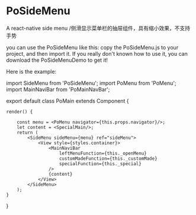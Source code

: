 # PoSideMenu
A react-native side menu /侧滑显示菜单栏的抽屉组件，具有缩小效果，不支持手势

you can use the PoSideMenu like this: copy the PoSideMenu.js to your project, and then import it. If you really don't known how to use it, you can download the PoSideMenuDemo to get it!

Here is the example:

import SideMenu from 'PoSideMenu';
import PoMenu from 'PoMenu';
import MainNaviBar from 'PoMainNavBar';


export default class PoMain extends Component {

    render() {

        const menu = <PoMenu navigator={this.props.navigator}/>;
        let content = <SpecialMain/>;
        return (
            <SideMenu sideMenu={menu} ref="sideMenu">
                <View style={styles.container}>
                    <MainNaviBar
                        leftMenuFunction={this._openMenu}
                        customMadeFunction={this._customMade}
                        specialFunction={this._special}
                    />
                    {content}
                </View>
            </SideMenu>
        );
    }
}
